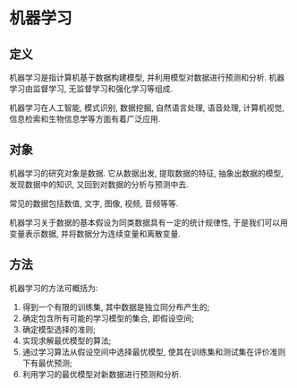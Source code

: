 # 机器学习

## 定义

机器学习是指计算机基于数据构建模型, 并利用模型对数据进行预测和分析. 机器学习由监督学习, 无监督学习和强化学习等组成.

机器学习在人工智能, 模式识别, 数据挖掘, 自然语言处理, 语音处理, 计算机视觉, 信息检索和生物信息学等方面有着广泛应用.

## 对象

机器学习的研究对象是数据. 它从数据出发, 提取数据的特征, 抽象出数据的模型, 发现数据中的知识, 又回到对数据的分析与预测中去.

常见的数据包括数值, 文字, 图像, 视频, 音频等等.

机器学习关于数据的基本假设为同类数据具有一定的统计规律性, 于是我们可以用变量表示数据, 并将数据分为连续变量和离散变量.

## 方法

机器学习的方法可概括为:

1. 得到一个有限的训练集, 其中数据是独立同分布产生的;
2. 确定包含所有可能的学习模型的集合, 即假设空间;
3. 确定模型选择的准则;
4. 实现求解最优模型的算法;
5. 通过学习算法从假设空间中选择最优模型, 使其在训练集和测试集在评价准则下有最优预测;
6. 利用学习的最优模型对新数据进行预测和分析.
